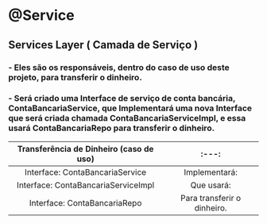 # @Service
## Services Layer ( Camada de Serviço )
### - Eles são os responsáveis, dentro do caso de uso deste projeto, para transferir o dinheiro.
### - Será criado uma Interface de serviço de conta bancária, ContaBancariaService, que Implementará uma nova Interface que será criada chamada ContaBancariaServiceImpl, e essa usará ContaBancariaRepo para transferir o dinheiro.
|   Transferência de Dinheiro (caso de uso)  |   :---:     |
|   :---:     |   :---:     |
| Interface: ContaBancariaService|  Implementará:     |
| Interface: ContaBancariaServiceImpl    |   Que usará:    |
| Interface: ContaBancariaRepo    |   Para transferir o dinheiro.     |
